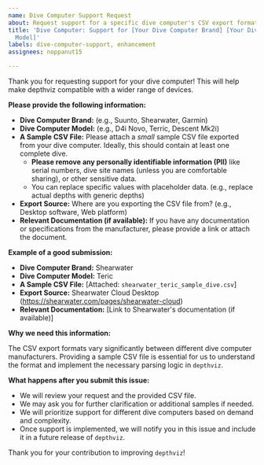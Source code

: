 ```yaml
---
name: Dive Computer Support Request
about: Request support for a specific dive computer's CSV export format.
title: 'Dive Computer: Support for [Your Dive Computer Brand] [Your Dive Computer
  Model]'
labels: dive-computer-support, enhancement
assignees: noppanut15

---
```


Thank you for requesting support for your dive computer! This will help make depthviz compatible with a wider range of devices.

**Please provide the following information:**

*   **Dive Computer Brand:** (e.g., Suunto, Shearwater, Garmin)
*   **Dive Computer Model:** (e.g., D4i Novo, Terric, Descent Mk2i)
*   **A Sample CSV File:** Please attach a *small* sample CSV file exported from your dive computer. Ideally, this should contain at least one complete dive. 
    * **Please remove any personally identifiable information (PII)** like serial numbers, dive site names (unless you are comfortable sharing), or other sensitive data. 
    * You can replace specific values with placeholder data. (e.g., replace actual depths with generic depths)
*   **Export Source:** Where are you exporting the CSV file from? (e.g., Desktop software, Web platform)
*   **Relevant Documentation (if available):** If you have any documentation or specifications from the manufacturer, please provide a link or attach the document.

**Example of a good submission:**

*   **Dive Computer Brand:** Shearwater
*   **Dive Computer Model:** Teric
*   **A Sample CSV File:** [Attached: `shearwater_teric_sample_dive.csv`]
*   **Export Source:** Shearwater Cloud Desktop (https://shearwater.com/pages/shearwater-cloud)
*   **Relevant Documentation:** [Link to Shearwater's documentation (if available)]

**Why we need this information:**

The CSV export formats vary significantly between different dive computer manufacturers. Providing a sample CSV file is essential for us to understand the format and implement the necessary parsing logic in `depthviz`.

**What happens after you submit this issue:**

*   We will review your request and the provided CSV file.
*   We may ask you for further clarification or additional samples if needed.
*   We will prioritize support for different dive computers based on demand and complexity.
*   Once support is implemented, we will notify you in this issue and include it in a future release of `depthviz`.

Thank you for your contribution to improving `depthviz`!
